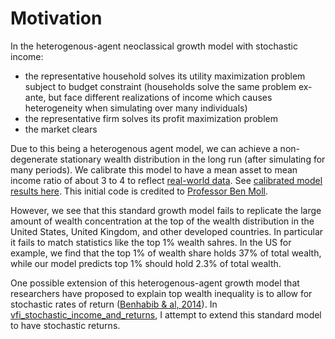 # Motivation

In the heterogenous-agent neoclassical growth model with stochastic income:
- the representative household solves its utility maximization problem subject to budget constraint (households solve the same problem ex-ante, but face different realizations of income which causes heterogeneity when simulating over many individuals)
- the representative firm solves its profit maximization problem
- the market clears

Due to this being a heterogenous  agent model, we can achieve a non-degenerate stationary wealth distribution in the long run (after simulating for many periods). 
We calibrate this model to have a mean asset to mean income ratio of about 3 to 4 to reflect [real-world data](https://en.wikipedia.org/wiki/Affluence_in_the_United_States#:~:text=In%20the%20United%20States%2C%20as,household%20net%20worth%20is%20%24692%2C100.). 
See [calibrated model results here](https://github.com/tyrneh/sample_python_code/blob/main/WIP_neoclassical_growth_model/vfi_stochastic_income.ipynb). This initial code is credited to [Professor Ben Moll](https://benjaminmoll.com/).

However, we see that this standard growth model fails to replicate the large amount of wealth concentration at the top of the wealth distribution in the United States, United Kingdom, and other developed countries. In particular it fails to match statistics like the top 1% wealth sahres. In the US for example, we find that the top 1% of wealth share holds 37% of total wealth, while our model predicts top 1% should hold 2.3% of total wealth. 

One possible extension of this heterogenous-agent growth model that researchers have proposed to explain top wealth inequality is to allow for stochastic rates of return ([Benhabib & al, 2014](https://www.researchgate.net/publication/301891020_Wealth_Distribution_and_Social_Mobility_in_the_US_A_Quantitative_Approach)). 
In [vfi_stochastic_income_and_returns](https://github.com/tyrneh/sample_python_code/blob/main/WIP_neoclassical_growth_model/vfi_stochastic_income_and_returns.ipynb), I attempt to extend this standard model to have stochastic returns. 
